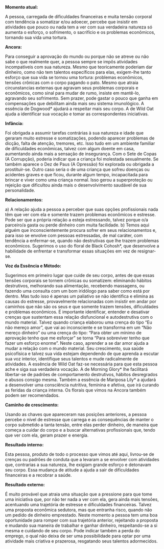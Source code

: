 **Momento atual:**

 A pessoa, carregada de dificuldades financeiras e muita tensão corporal com tendência a somatizar e/ou adoecer, percebe que insistir em atividades que pouco ou nada tem a ver com sua verdadeira natureza só aumenta o esforço, o sofrimento, o sacrifício e os problemas econômicos, tornando sua vida uma tortura. 


 **Ancora:** 

Para conseguir a aprovação do mundo ou porque não se atreve ou não sabe o que realmente quer, a pessoa sempre se impôs atividades incompatíveis com sua natureza. Mesmo que teoricamente poderiam dar dinheiro, como não tem talentos específicos para elas, exigem-lhe tanto esforço que sua vida se tornou uma tortura: problemas econômicos, tensões crônicas com o corpo pagando o pato. Mesmo que atraia circunstancias externas que agravam seus problemas corporais e econômicos, como sinal para mudar de rumo, insiste em mantê-lo, agravando seu sofrimento. Sem prazer, pode gastar o pouco que ganha em compensações que debilitam ainda mais seu sistema imunológico. A essência de Dogwood* ajudará a respeitar mais seu corpo. A de Wild Oat ajuda a identificar sua vocação e tomar as correspondentes iniciativas. 


**Infância:**

 Foi obrigada a assumir tarefas contrárias à sua natureza e idade que geraram muito estresse e somatizações, podendo aparecer problemas de dicção, falta de atenção, tremores, etc. Isso tudo em um ambiente familiar de dificuldades econômicas, talvez com algum doente em casa, aumentando ainda mais a sensação de insegurança. Com o Sete de Copas (A Corrupção), poderia indicar que a criança foi molestada sexualmente. Se também aparece o Dez de Paus (A Opressão) foi explorada ou obrigada a prostituir-se. Outro caso seria o de uma criança que sofreu doenças ou acidentes graves e que ficou, durante algum tempo, incapacitada para brincar e viver como uma criança normal. Isso gerou a superproteção ou rejeição que dificultou ainda mais o desenvolvimento saudável de sua personalidade. 


**Relacionamentos:**

 a) A relação ajuda a pessoa a perceber que suas opções profissionais nada têm que ver com ela e somente trazem problemas econômicos e estresse. Pode ser que a própria relação a esteja estressando, talvez porque o/a parceiro/a gasta ou perde dinheiro com muita facilidade. b) Temos aqui alguém que inconscientemente procura sofrer em seus relacionamentos e, para isso se envolve com pessoas estressadas, de mal caráter, com tendência a enfermar-se, quando não destrutivas que lhe trazem problemas econômicos. Sugerimos o uso do floral de Black Cohosh*, que desenvolve a habilidade de enfrentar e transformar essas situações em vez de resignar-se. 


**Voz da Essência e Método:**

 Sugerimos em primeiro lugar que cuide de seu corpo, antes de que essas tensões corporais se tornem crônicas ou somatizem: eliminando hábitos destrutivos, melhorando sua alimentação, recebendo massagens, ou fazendo uma consulta com um bom iridólogo para saber como está por dentro. Mas tudo isso é apenas um paliativo se não identifica e elimina as causas do estresse, provavelmente relacionadas com insistir em andar por caminhos que não são os seus e que somente trazem tensões, dificuldades e problemas econômicos. É importante identificar, entender e desativar crenças que sustentam essa relação disfuncional e autodestrutiva com o mundo material. Talvez quando criança elaborou uma crença do tipo “Eu não mereço amor”, que vai ao inconsciente e se transforma em um “Não mereço dinheiro” ou uma crença do tipo: “Para obter um mínimo de aprovação tenho que me esforçar” se torna “Para sobreviver tenho que fazer um esforço enorme”. Neste caso, aprender a se dar amor ajuda a mudar a relação com o mundo material. Seu crescimento, sua saúde psicofísica e talvez sua vida estejam dependendo de que aprenda a escutar sua voz interior, identifique seus talentos e mude radicalmente de atividades. A essência de Wild Oat faz-se necessária para que esta pessoa ache e siga sua verdadeira vocação. A de Morning Glory* lhe facilitará libertar-se de padrões de comportamento destrutivos, hábitos desregrados e abusos consigo mesma. Também a essência de Mariposa Lily* a ajudará a desenvolver uma consciência nutritiva, feminina e afetiva, que irá curando as feridas da criança interna. Os florais que vimos na Ancora também podem ser recomendados. 


**Caminho de crescimento:**

 Usando as chaves que apareceram nas posições anteriores, a pessoa percebe o nível de estresse que carrega e as consequências de manter o corpo submetido a tanta tensão, entre elas perder dinheiro, de maneira que começa a cuidar do corpo e a buscar alternativas profissionais que, tendo que ver com ela, geram prazer e energia. 


**Resultado interno:**

 Esta pessoa, produto de todo o processo que vimos até aqui, livrou-se de crenças ou padrões de conduta que a levaram a se envolver com atividades que, contrarias a sua natureza, lhe exigiam grande esforço e detonavam seu corpo. Essa mudança de atitude a ajuda a sair de dificuldades financeiras e a recobrar a saúde. 


**Resultado externo:**

 É muito provável que atraia uma situação que a pressione para que tome uma iniciativa que, por não ter nada a ver com ela, gera ainda mais tensões, acentuando uma trajetória de estresse e dificuldades financeiras. Talvez uma proposta econômica sedutora, mas que entranha risco, quando não um pedido de dinheiro emprestado. Neste momento a pessoa tem uma boa oportunidade para romper com sua trajetória anterior, rejeitando a proposta e mudando sua maneira de trabalhar e ganhar dinheiro, respeitando-se a si mesma e cuidando de seu corpo. Pode indicar também a perda do emprego, o qual não deixa de ser uma possibilidade para optar por uma atividade mais criativa e prazerosa, resgatando seus talentos adormecidos. 
